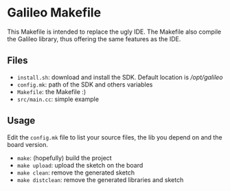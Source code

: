 Galileo Makefile
================
This Makefile is intended to replace the ugly IDE.
The Makefile also compile the Galileo library, thus offering the same
features as the IDE.

Files
------
- `install.sh`: download and install the SDK. Default location is */opt/galileo*
- `config.mk`: path of the SDK and others variables
- `Makefile`: the Makefile :)
- `src/main.cc`: simple example

Usage
-----
Edit the `config.mk` file to list your source files, the lib you depend on and
the board version.

- `make`: (hopefully) build the project
- `make upload`: upload the sketch on the board
- `make clean`: remove the generated sketch
- `make distclean`: remove the generated libraries and sketch
